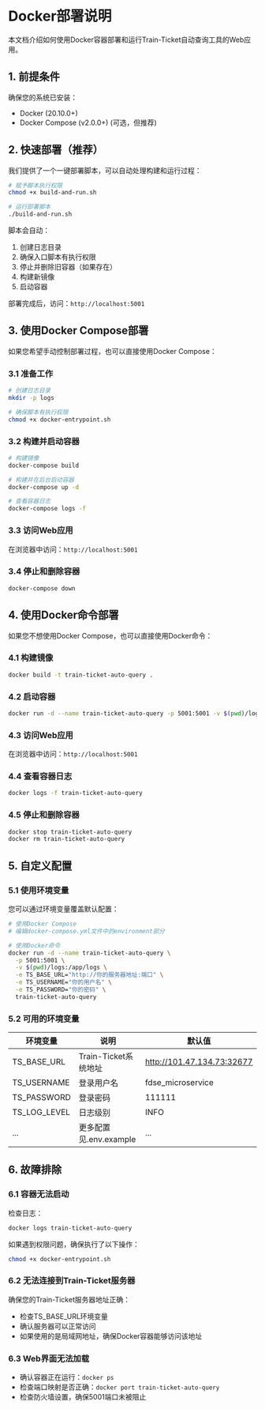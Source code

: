 # Docker部署说明

本文档介绍如何使用Docker容器部署和运行Train-Ticket自动查询工具的Web应用。

## 1. 前提条件

确保您的系统已安装：

- Docker (20.10.0+)
- Docker Compose (v2.0.0+) (可选，但推荐)

## 2. 快速部署（推荐）

我们提供了一个一键部署脚本，可以自动处理构建和运行过程：

```bash
# 赋予脚本执行权限
chmod +x build-and-run.sh

# 运行部署脚本
./build-and-run.sh
```

脚本会自动：
1. 创建日志目录
2. 确保入口脚本有执行权限
3. 停止并删除旧容器（如果存在）
4. 构建新镜像
5. 启动容器

部署完成后，访问：`http://localhost:5001`

## 3. 使用Docker Compose部署

如果您希望手动控制部署过程，也可以直接使用Docker Compose：

### 3.1 准备工作

```bash
# 创建日志目录
mkdir -p logs

# 确保脚本有执行权限
chmod +x docker-entrypoint.sh
```

### 3.2 构建并启动容器

```bash
# 构建镜像
docker-compose build

# 构建并在后台启动容器
docker-compose up -d

# 查看容器日志
docker-compose logs -f
```

### 3.3 访问Web应用

在浏览器中访问：`http://localhost:5001`

### 3.4 停止和删除容器

```bash
docker-compose down
```

## 4. 使用Docker命令部署

如果您不想使用Docker Compose，也可以直接使用Docker命令：

### 4.1 构建镜像

```bash
docker build -t train-ticket-auto-query .
```

### 4.2 启动容器

```bash
docker run -d --name train-ticket-auto-query -p 5001:5001 -v $(pwd)/logs:/app/logs train-ticket-auto-query
```

### 4.3 访问Web应用

在浏览器中访问：`http://localhost:5001`

### 4.4 查看容器日志

```bash
docker logs -f train-ticket-auto-query
```

### 4.5 停止和删除容器

```bash
docker stop train-ticket-auto-query
docker rm train-ticket-auto-query
```

## 5. 自定义配置

### 5.1 使用环境变量

您可以通过环境变量覆盖默认配置：

```bash
# 使用Docker Compose
# 编辑docker-compose.yml文件中的environment部分

# 使用Docker命令
docker run -d --name train-ticket-auto-query \
  -p 5001:5001 \
  -v $(pwd)/logs:/app/logs \
  -e TS_BASE_URL="http://你的服务器地址:端口" \
  -e TS_USERNAME="你的用户名" \
  -e TS_PASSWORD="你的密码" \
  train-ticket-auto-query
```

### 5.2 可用的环境变量

| 环境变量 | 说明 | 默认值 |
|---------|------|-------|
| TS_BASE_URL | Train-Ticket系统地址 | http://101.47.134.73:32677 |
| TS_USERNAME | 登录用户名 | fdse_microservice |
| TS_PASSWORD | 登录密码 | 111111 |
| TS_LOG_LEVEL | 日志级别 | INFO |
| ... | 更多配置见.env.example | ... |

## 6. 故障排除

### 6.1 容器无法启动

检查日志：
```bash
docker logs train-ticket-auto-query
```

如果遇到权限问题，确保执行了以下操作：
```bash
chmod +x docker-entrypoint.sh
```

### 6.2 无法连接到Train-Ticket服务器

确保您的Train-Ticket服务器地址正确：
- 检查TS_BASE_URL环境变量
- 确认服务器可以正常访问
- 如果使用的是局域网地址，确保Docker容器能够访问该地址

### 6.3 Web界面无法加载

- 确认容器正在运行：`docker ps`
- 检查端口映射是否正确：`docker port train-ticket-auto-query`
- 检查防火墙设置，确保5001端口未被阻止 